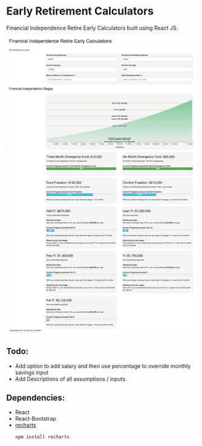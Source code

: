 # Early Retirement Calculators
Financial Independence Retire Early Calculators built using React JS.

![Preview Image](preview.jpg)

## Todo:
- Add option to add salary and then use percentage to override monthly savings input
- Add Descriptions of all assumptions / inputs.

## Dependencies:
- React 
- React-Bootstrap
- [recharts](http://recharts.org/#/en-US/guide/installation)
    ```
    npm install recharts    
    ```